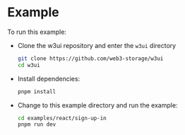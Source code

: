 # Example

To run this example:

- Clone the w3ui repository and enter the `w3ui` directory

  ```sh
  git clone https://github.com/web3-storage/w3ui
  cd w3ui
  ```

- Install dependencies:

  ```sh
  pnpm install
  ```

- Change to this example directory and run the example:

  ```sh
  cd examples/react/sign-up-in
  pnpm run dev
  ```
